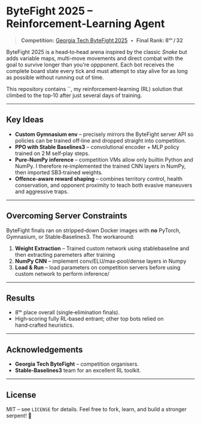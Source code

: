 # ByteFight 2025 – Reinforcement‑Learning Agent

> **Competition:** [Georgia Tech ByteFight 2025](https://bytefight2025.gatech.edu)  •  **Final Rank:** **8ᵗʰ / 32**

ByteFight 2025 is a head‑to‑head arena inspired by the classic *Snake* but adds variable maps, multi-move movements and direct combat with the goal to survive longer than you're oppponent. Each bot receives the complete board state every tick and must attempt to stay alive for as long as possible without running out of time.

This repository contains ``, my reinforcement‑learning (RL) solution that climbed to the top‑10 after just several days of training.

---

## Key Ideas

- **Custom Gymnasium env** – precisely mirrors the ByteFight server API so policies can be trained off‑line and dropped straight into competition.
- **PPO with Stable Baselines3** – convolutional encoder + MLP policy trained on 2 M self‑play steps.
- **Pure‑NumPy inference** – competition VMs allow only builtin Python and NumPy. I therefore re‑implemented the trained CNN layers in NumPy, then imported SB3‑trained weights.
- **Offence‑aware reward shaping** – combines territory control, health conservation, and opponent proximity to teach both evasive maneuvers and aggressive traps.

---

## Overcoming Server Constraints

ByteFight finals ran on stripped‑down Docker images with **no** PyTorch, Gymnasium, or Stable‑Baselines3.  The workaround:

1. **Weight Extraction** – Trained custom network using stablebaseline and then extracting paremeters after training
2. **NumPy CNN** – implement conv/ELU/max‑pool/dense layers in Numpy
3. **Load & Run** – load parameters on competition servers before using custom network to perform inference/

---

## Results

- 8ᵗʰ place overall (single‑elimination finals).
- High‑scoring fully RL‑based entrant; other top bots relied on hand‑crafted heuristics.

---

## Acknowledgements

- **Georgia Tech ByteFight** – competition organisers.
- **Stable‑Baselines3** team for an excellent RL toolkit.

---

## License

MIT – see `LICENSE` for details. Feel free to fork, learn, and build a stronger serpent! 🚀

